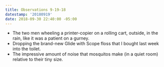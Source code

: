 ```yaml
---
title: Observations 9-19-18
datestamp: '20180919'
date: 2018-09-30 22:40:00 -05:00
---
```


- The two men wheeling a printer-copier on a rolling cart, outside, in the rain, like it was a patient on a gurney.
- Dropping the brand-new Glide with Scope floss that I bought last week into the toilet.
- The impressive amount of noise that mosquitos make (in a quiet room) relative to their tiny size.
